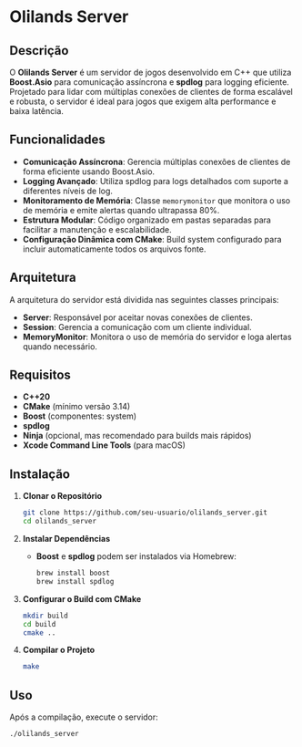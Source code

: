 # Olilands Server

## Descrição

O **Olilands Server** é um servidor de jogos desenvolvido em C++ que utiliza **Boost.Asio** para comunicação assíncrona e **spdlog** para logging eficiente. Projetado para lidar com múltiplas conexões de clientes de forma escalável e robusta, o servidor é ideal para jogos que exigem alta performance e baixa latência.

## Funcionalidades

- **Comunicação Assíncrona**: Gerencia múltiplas conexões de clientes de forma eficiente usando Boost.Asio.
- **Logging Avançado**: Utiliza spdlog para logs detalhados com suporte a diferentes níveis de log.
- **Monitoramento de Memória**: Classe `memorymonitor` que monitora o uso de memória e emite alertas quando ultrapassa 80%.
- **Estrutura Modular**: Código organizado em pastas separadas para facilitar a manutenção e escalabilidade.
- **Configuração Dinâmica com CMake**: Build system configurado para incluir automaticamente todos os arquivos fonte.

## Arquitetura

A arquitetura do servidor está dividida nas seguintes classes principais:

- **Server**: Responsável por aceitar novas conexões de clientes.
- **Session**: Gerencia a comunicação com um cliente individual.
- **MemoryMonitor**: Monitora o uso de memória do servidor e loga alertas quando necessário.


## Requisitos

- **C++20**
- **CMake** (mínimo versão 3.14)
- **Boost** (componentes: system)
- **spdlog**
- **Ninja** (opcional, mas recomendado para builds mais rápidos)
- **Xcode Command Line Tools** (para macOS)

## Instalação

1. **Clonar o Repositório**

    ```bash
    git clone https://github.com/seu-usuario/olilands_server.git
    cd olilands_server
    ```

2. **Instalar Dependências**

    - **Boost** e **spdlog** podem ser instalados via Homebrew:

        ```bash
        brew install boost
        brew install spdlog
        ```

3. **Configurar o Build com CMake**

    ```bash
    mkdir build
    cd build
    cmake ..
    ```

4. **Compilar o Projeto**

    ```bash
    make
    ```

## Uso

Após a compilação, execute o servidor:

```bash
./olilands_server
